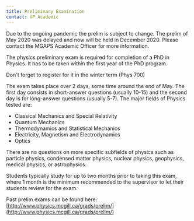 ```yaml
---
title: Preliminary Examination
contact: VP Academic
---
```


<div class="notification is-warning">
Due to the ongoing pandemic the prelim is subject to change. The prelim of May 2020 was delayed and now will be held in December 2020. Please contact the MGAPS Academic Officer for more information.
</div>

The physics preliminary exam is required for completion of a PhD in Physics. It has to be taken within the first year of the PhD program. 

<div class="notification is-warning">
Don't forget to register for it in the winter term (Phys 700)
</div>

The exam takes place over 2 days, some time around the end of May. The first day consists in short-answer questions (usually 10-15) and the second day is for long-answer questions (usually 5-7).  The major fields of Physics tested are:

 * Classical Mechanics and Special Relativity
 * Quantum Mechanics
 * Thermodynamics and Statistical Mechanics
 * Electricity, Magnetism and Electrodynamics
 * Optics
 
There are no questions on more specific subfields of physics such as particle physics, condensed matter physics, nuclear physics, geophysics, medical physics, or astrophysics.

Students typically study for up to two months prior to taking this exam, where 1 month is the minimum recommended to the supervisor to let their students review for the exam.

Past prelim exams can be found here: [http://www.physics.mcgill.ca/grads/prelim/](http://www.physics.mcgill.ca/grads/prelim/)